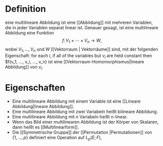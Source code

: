 # Definition
eine multilineare Abbildung ist eine [[Abbildung]] mit mehreren Variablen, die in jeder Variablen separat linear ist. Genauer gesagt, ist eine multilineare Abbildung eine Funktion 
$$f\colon V_{1}\times \cdots \times V_{n}\to W{\text{,}}$$
wobei $V_1, ..., V_n$ und $W$ [[Vektorraum | Vektorräume]] sind, mit der folgenden Eigenschaft: for each $i$, if all of the variables but $v_i$ are held constant then $f(v_1, ..., v_i, ..., v_n) ist eine [[Vektorraum-Homomorphismus|lineare Abbildung]] von $v_i$.

# Eigenschaften
- Eine multilineare Abbildung mit einem Variable ist eine [[Lineare Abbildung|lineare Abbildung]].
- Eine multilineare Abbildung mit zwei Variabeln heißt bilineare Abbildung.
- Eine multilineare Abbildung mit $n$ Variabeln heißt $n$-linear.
- Wenn das Bild einer multilinearen Abbildung ist der Körper von Skalaren, dann heißt es [[Multilinearform]].
- Die [[Symmetrische Gruppe]] der [[Permutation |Permutationen]] von $\{1, ..., p\}$ definiert eine Operation auf $L_p(E;F)$,